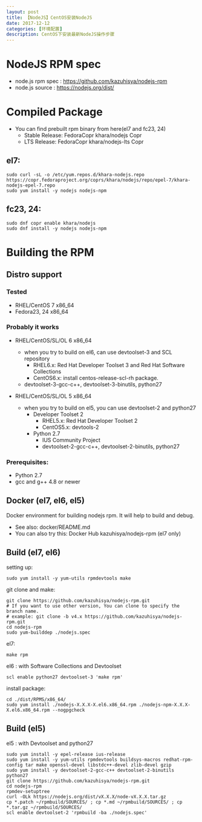 ```yaml
---
layout: post
title: 【NodeJS】CentOS安装NodeJS
date: 2017-12-12
categories: [环境配置]
description: CentOS下安装最新NodeJS操作步骤
---
```



# NodeJS RPM spec

- node.js rpm spec : https://github.com/kazuhisya/nodejs-rpm
- node.js source : https://nodejs.org/dist/

# Compiled Package

- You can find prebuilt rpm binary from here(el7 and fc23, 24)
	- Stable Release: FedoraCopr khara/nodejs Copr
	- LTS Release: FedoraCopr khara/nodejs-lts Copr


## el7:

```shell
sudo curl -sL -o /etc/yum.repos.d/khara-nodejs.repo https://copr.fedoraproject.org/coprs/khara/nodejs/repo/epel-7/khara-nodejs-epel-7.repo
sudo yum install -y nodejs nodejs-npm

```

## fc23, 24:

```shell
sudo dnf copr enable khara/nodejs
sudo dnf install -y nodejs nodejs-npm
```


# Building the RPM

## Distro support

### Tested

- RHEL/CentOS 7 x86_64
- Fedora23, 24 x86_64


### Probably it works

- RHEL/CentOS/SL/OL 6 x86_64
	- when you try to build on el6, can use devtoolset-3 and SCL repository
		- RHEL6.x: Red Hat Developer Toolset 3 and Red Hat Software Collections
		- CentOS6.x: install centos-release-scl-rh package.
	- devtoolset-3-gcc-c++, devtoolset-3-binutils, python27

- RHEL/CentOS/SL/OL 5 x86_64
	- when you try to build on el5, you can use devtoolset-2 and python27
		- Developer Toolset 2
			- RHEL5.x: Red Hat Developer Toolset 2
			- CentOS5.x: devtools-2
		- Python 2.7
			- IUS Community Project
			- devtoolset-2-gcc-c++, devtoolset-2-binutils, python27


### Prerequisites:

- Python 2.7
- gcc and g++ 4.8 or newer


## Docker (el7, el6, el5)

Docker environment for building nodejs rpm. It will help to build and debug.

- See also: docker/README.md
- You can also try this:  Docker Hub kazuhisya/nodejs-rpm (el7 only)


## Build (el7, el6)

setting up:

```shell
sudo yum install -y yum-utils rpmdevtools make
```
git clone and make:

```shell
git clone https://github.com/kazuhisya/nodejs-rpm.git
# If you want to use other version, You can clone to specify the branch name.
# example: git clone -b v4.x https://github.com/kazuhisya/nodejs-rpm.git
cd nodejs-rpm
sudo yum-builddep ./nodejs.spec
```

el7:

```shell
make rpm
```

el6 : with Software Collections and Devtoolset

```shell
scl enable python27 devtoolset-3 'make rpm'
```

install package:

```shell
cd ./dist/RPMS/x86_64/
sudo yum install ./nodejs-X.X.X-X.el6.x86_64.rpm ./nodejs-npm-X.X.X-X.el6.x86_64.rpm --nogpgcheck
```

## Build (el5)

el5 : with Devtoolset and python27

```shell
sudo yum install -y epel-release ius-release
sudo yum install -y yum-utils rpmdevtools buildsys-macros redhat-rpm-config tar make openssl-devel libstdc++-devel zlib-devel gzip 
sudo yum install -y devtoolset-2-gcc-c++ devtoolset-2-binutils python27
git clone https://github.com/kazuhisya/nodejs-rpm.git
cd nodejs-rpm
rpmdev-setuptree
curl -OLk https://nodejs.org/dist/vX.X.X/node-vX.X.X.tar.gz
cp *.patch ~/rpmbuild/SOURCES/ ; cp *.md ~/rpmbuild/SOURCES/ ; cp *.tar.gz ~/rpmbuild/SOURCES/ 
scl enable devtoolset-2 'rpmbuild -ba ./nodejs.spec'
```
